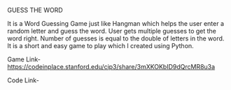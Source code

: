 GUESS THE WORD

It is a Word Guessing Game just like Hangman which helps the user enter a random letter and guess the word. User gets multiple guesses to get the word right. Number of guesses is equal to the double of letters in the word.
It is a short and easy game to play which I created using Python.

Game Link- https://codeinplace.stanford.edu/cip3/share/3mXKOKbID9dQrcMR8u3a

Code Link- 
